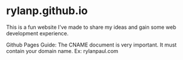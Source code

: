 # rylanp.github.io

This is a fun website I've made to share my ideas and gain some web development experience.

Github Pages Guide:
The CNAME document is very important. It must contain your domain name. Ex: rylanpaul.com

